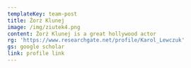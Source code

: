 ```yaml
---
templateKey: team-post
title: Żorż Klunej
image: /img/ziutek4.png
content: Żorż Klunej is a great hollywood actor
rg: 'https://www.researchgate.net/profile/Karol_Lewczuk'
gs: google scholar
link: profile link
---
```


